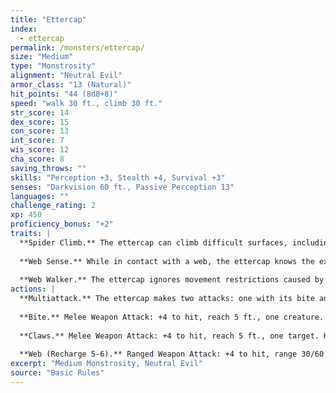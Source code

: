 ```yaml
---
title: "Ettercap"
index:
  - ettercap
permalink: /monsters/ettercap/
size: "Medium"
type: "Monstrosity"
alignment: "Neutral Evil"
armor_class: "13 (Natural)"
hit_points: "44 (8d8+8)"
speed: "walk 30 ft., climb 30 ft."
str_score: 14
dex_score: 15
con_score: 13
int_score: 7
wis_score: 12
cha_score: 8
saving_throws: ""
skills: "Perception +3, Stealth +4, Survival +3"
senses: "Darkvision 60 ft., Passive Perception 13"
languages: ""
challenge_rating: 2
xp: 450
proficiency_bonus: "+2"
traits: |
  **Spider Climb.** The ettercap can climb difficult surfaces, including upside down on ceilings, without needing to make an ability check.
  
  **Web Sense.** While in contact with a web, the ettercap knows the exact location of any other creature in contact with the same web.
  
  **Web Walker.** The ettercap ignores movement restrictions caused by webbing.
actions: |
  **Multiattack.** The ettercap makes two attacks: one with its bite and one with its claws.
  
  **Bite.** Melee Weapon Attack: +4 to hit, reach 5 ft., one creature. Hit: 6 (1d8 + 2) piercing damage plus 4 (1d8) poison damage. The target must succeed on a DC 11 Constitution saving throw or be poisoned for 1 minute. The creature can repeat the saving throw at the end of each of its turns, ending the effect on itself on a success.
  
  **Claws.** Melee Weapon Attack: +4 to hit, reach 5 ft., one target. Hit: 7 (2d4 + 2) slashing damage.
  
  **Web (Recharge 5-6).** Ranged Weapon Attack: +4 to hit, range 30/60 ft., one Large or smaller creature. Hit: The creature is restrained by webbing. As an action, the restrained creature can make a DC 11 Strength check, escaping from the webbing on a success. The effect ends if the webbing is destroyed. The webbing has AC 10, 5 hit points, is vulnerable to fire damage and immune to bludgeoning damage.  
excerpt: "Medium Monstrosity, Neutral Evil"
source: "Basic Rules"
---
```

